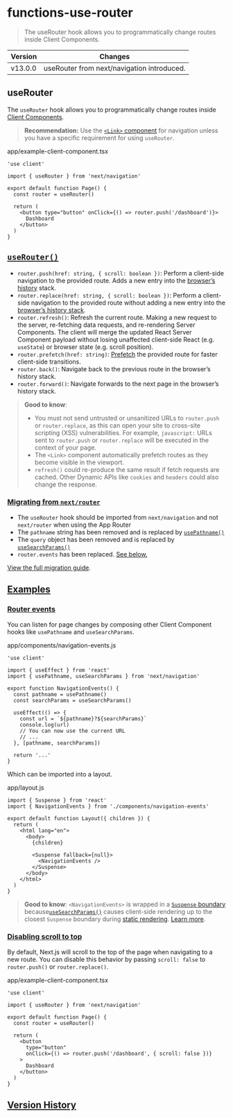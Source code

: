 # functions-use-router

> The useRouter hook allows you to programmatically change routes inside Client Components.

| Version | Changes                                    |
| ------- | ------------------------------------------ |
| v13.0.0 | useRouter from next/navigation introduced. |

## useRouter

The `useRouter` hook allows you to programmatically change routes inside [Client Components](/docs/app/getting-started/server-and-client-components).

> **Recommendation:** Use the [`<Link>` component](about:/docs/app/building-your-application/routing/linking-and-navigating#link-component) for navigation unless you have a specific requirement for using `useRouter`.

app/example-client-component.tsx

    'use client'
     
    import { useRouter } from 'next/navigation'
     
    export default function Page() {
      const router = useRouter()
     
      return (
        <button type="button" onClick={() => router.push('/dashboard')}>
          Dashboard
        </button>
      )
    }

## [`useRouter()`](#userouter)

*   `router.push(href: string, { scroll: boolean })`: Perform a client-side navigation to the provided route. Adds a new entry into the [browser’s history](https://developer.mozilla.org/docs/Web/API/History_API) stack.
*   `router.replace(href: string, { scroll: boolean })`: Perform a client-side navigation to the provided route without adding a new entry into the [browser’s history stack](https://developer.mozilla.org/docs/Web/API/History_API).
*   `router.refresh()`: Refresh the current route. Making a new request to the server, re-fetching data requests, and re-rendering Server Components. The client will merge the updated React Server Component payload without losing unaffected client-side React (e.g. `useState`) or browser state (e.g. scroll position).
*   `router.prefetch(href: string)`: [Prefetch](about:/docs/app/building-your-application/routing/linking-and-navigating#2-prefetching) the provided route for faster client-side transitions.
*   `router.back()`: Navigate back to the previous route in the browser’s history stack.
*   `router.forward()`: Navigate forwards to the next page in the browser’s history stack.

> **Good to know**:
> 
> *   You must not send untrusted or unsanitized URLs to `router.push` or `router.replace`, as this can open your site to cross-site scripting (XSS) vulnerabilities. For example, `javascript:` URLs sent to `router.push` or `router.replace` will be executed in the context of your page.
> *   The `<Link>` component automatically prefetch routes as they become visible in the viewport.
> *   `refresh()` could re-produce the same result if fetch requests are cached. Other Dynamic APIs like `cookies` and `headers` could also change the response.

### [Migrating from `next/router`](#migrating-from-nextrouter)

*   The `useRouter` hook should be imported from `next/navigation` and not `next/router` when using the App Router
*   The `pathname` string has been removed and is replaced by [`usePathname()`](/docs/app/api-reference/functions/use-pathname)
*   The `query` object has been removed and is replaced by [`useSearchParams()`](/docs/app/api-reference/functions/use-search-params)
*   `router.events` has been replaced. [See below.](#router-events)

[View the full migration guide](/docs/app/guides/migrating/app-router-migration).

## [Examples](#examples)

### [Router events](#router-events)

You can listen for page changes by composing other Client Component hooks like `usePathname` and `useSearchParams`.

app/components/navigation-events.js

    'use client'
     
    import { useEffect } from 'react'
    import { usePathname, useSearchParams } from 'next/navigation'
     
    export function NavigationEvents() {
      const pathname = usePathname()
      const searchParams = useSearchParams()
     
      useEffect(() => {
        const url = `${pathname}?${searchParams}`
        console.log(url)
        // You can now use the current URL
        // ...
      }, [pathname, searchParams])
     
      return '...'
    }

Which can be imported into a layout.

app/layout.js

    import { Suspense } from 'react'
    import { NavigationEvents } from './components/navigation-events'
     
    export default function Layout({ children }) {
      return (
        <html lang="en">
          <body>
            {children}
     
            <Suspense fallback={null}>
              <NavigationEvents />
            </Suspense>
          </body>
        </html>
      )
    }

> **Good to know**: `<NavigationEvents>` is wrapped in a [`Suspense` boundary](about:/docs/app/building-your-application/routing/loading-ui-and-streaming#example) because[`useSearchParams()`](/docs/app/api-reference/functions/use-search-params) causes client-side rendering up to the closest `Suspense` boundary during [static rendering](about:/docs/app/getting-started/partial-prerendering#static-rendering). [Learn more](about:/docs/app/api-reference/functions/use-search-params#behavior).

### [Disabling scroll to top](#disabling-scroll-to-top)

By default, Next.js will scroll to the top of the page when navigating to a new route. You can disable this behavior by passing `scroll: false` to `router.push()` or `router.replace()`.

app/example-client-component.tsx

    'use client'
     
    import { useRouter } from 'next/navigation'
     
    export default function Page() {
      const router = useRouter()
     
      return (
        <button
          type="button"
          onClick={() => router.push('/dashboard', { scroll: false })}
        >
          Dashboard
        </button>
      )
    }

## [Version History](#version-history)
